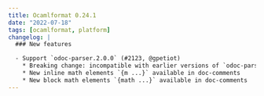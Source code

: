 ```yaml
---
title: Ocamlformat 0.24.1
date: "2022-07-18"
tags: [ocamlformat, platform]
changelog: |
  ### New features

  - Support `odoc-parser.2.0.0` (#2123, @gpetiot)
    * Breaking change: incompatible with earlier versions of `odoc-parser`
    * New inline math elements `{m ...}` available in doc-comments
    * New block math elements `{math ...}` available in doc-comments
---
```


